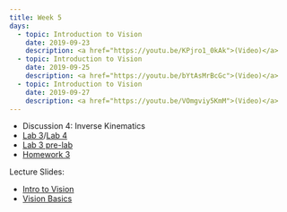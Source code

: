 ```yaml
---
title: Week 5
days:
  - topic: Introduction to Vision
    date: 2019-09-23
    description: <a href="https://youtu.be/KPjro1_0kAk">(Video)</a>
  - topic: Introduction to Vision
    date: 2019-09-25
    description: <a href="https://youtu.be/bYtAsMrBcGc">(Video)</a>
  - topic: Introduction to Vision
    date: 2019-09-27
    description: <a href="https://youtu.be/VOmgviy5KmM">(Video)</a>
---
```


- Discussion 4: Inverse Kinematics
- [Lab 3](../assets/labs/lab3/lab3.zip)/[Lab 4](../assets/labs/lab4/lab4.zip)
- [Lab 3 pre-lab](../assets/labs/lab3/lab3prelab.zip)
- [Homework 3](../assets/hw/HW3-fall2019.pdf)

Lecture Slides:
- [Intro to Vision](../assets/lectures/refs/Vision_Intro_MaSKS_Chap1.pdf)
- [Vision Basics](../assets/lectures/refs/Vision_Basics_MaSKS_Chap2.pdf)
